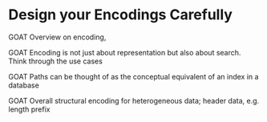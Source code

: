 # Design your Encodings Carefully


GOAT Overview on encoding,

GOAT Encoding is not just about representation but also about search.  Think through the use cases

GOAT Paths can be thought of as the conceptual equivalent of an index in a database

GOAT Overall structural encoding for heterogeneous data; header data, e.g. length prefix

